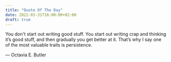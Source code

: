 ```yaml
---
title: "Quote Of The Day"
date: 2022-03-31T16:00:00+02:00
draft: true
---
```


You don't start out writing good stuff.
You start out writing crap and thinking it’s good stuff, and then gradually you get better at it. That’s why I say one of the most valuable traits is persistence.

— Octavia E. Butler

